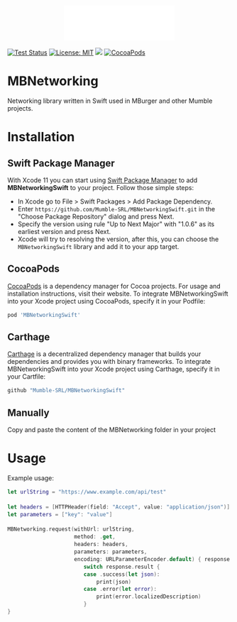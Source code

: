 <p align="center" >
<img src="https://raw.githubusercontent.com/Mumble-SRL/MBNetworkingSwift/master/Images/mumble-logo.gif" alt="MBurger Logo" title="Mumble Logo">
</p>

[![Test Status](https://img.shields.io/badge/documentation-100%25-brightgreen.svg)](https://github.com/Mumble-SRL/MBNetworkingSwift/tree/master/docs)
[![License: MIT](https://img.shields.io/badge/pod-v1.0.7-blue.svg)](https://cocoapods.org)
[![](https://img.shields.io/badge/SPM-supported-DE5C43.svg?style=flat)](https://swift.org/package-manager/)
[![CocoaPods](https://img.shields.io/badge/License-Apache%202.0-yellow.svg)](LICENSE)

# MBNetworking

Networking library written in Swift used in MBurger and other Mumble projects.

# Installation 

## Swift Package Manager
With Xcode 11 you can start using [Swift Package Manager](https://swift.org/package-manager/) to add **MBNetworkingSwift** to your project. Follow those simple steps:

* In Xcode go to File > Swift Packages > Add Package Dependency.
* Enter `https://github.com/Mumble-SRL/MBNetworkingSwift.git` in the "Choose Package Repository" dialog and press Next.
* Specify the version using rule "Up to Next Major" with "1.0.6" as its earliest version and press Next.
* Xcode will try to resolving the version, after this, you can choose the `MBNetworkingSwift` library and add it to your app target.

## CocoaPods

[CocoaPods](https://cocoapods.org/) is a dependency manager for Cocoa projects. For usage and installation instructions, visit their website. To integrate MBNetworkingSwift into your Xcode project using CocoaPods, specify it in your Podfile:

``` ruby
pod 'MBNetworkingSwift'
```

## Carthage 

[Carthage](https://github.com/Carthage/Carthage) is a decentralized dependency manager that builds your dependencies and provides you with binary frameworks. To integrate MBNetworkingSwift into your Xcode project using Carthage, specify it in your Cartfile:

``` ruby
github "Mumble-SRL/MBNetworkingSwift"
```

## Manually

Copy and paste the content of the MBNetworking folder in your project

# Usage

Example usage:

``` swift
let urlString = "https://www.example.com/api/test"

let headers = [HTTPHeader(field: "Accept", value: "application/json")]
let parameters = ["key": "value"]

MBNetworking.request(withUrl: urlString,
                     method: .get,
                     headers: headers,
                     parameters: parameters,
                     encoding: URLParameterEncoder.default) { response in
                        switch response.result {
                        case .success(let json):
                            print(json)
                        case .error(let error):
                            print(error.localizedDescription)
                        }
}
```
